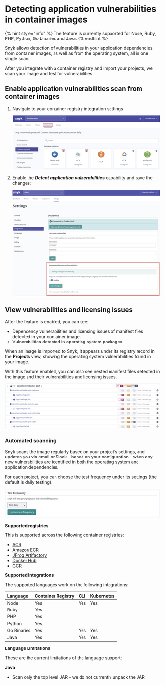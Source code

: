 # Detecting application vulnerabilities in container images

{% hint style="info" %}
The feature is currently supported for Node, Ruby, PHP, Python, Go binaries and Java.
{% endhint %}

Snyk allows detection of vulnerabilities in your application dependencies from container images, as well as from the operating system, all in one single scan.

After you integrate with a container registry and import your projects, we scan your image and test for vulnerabilities.

## Enable application vulnerabilities scan from container images

1. Navigate to your container registry integration settings

   ![mceclip0.png](../../.gitbook/assets/mceclip0-3-.png)

2. Enable the _**Detect application vulnerabilities**_ capability and save the changes:

   ![mceclip1.png](../../.gitbook/assets/mceclip1%20%281%29.png)

## View vulnerabilities and licensing issues

After the feature is enabled, you can see:

* Dependency vulnerabilities and licensing issues of manifest files detected in your container image.
* Vulnerabilities detected in operating system packages.

When an image is imported to Snyk, it appears under its registry record in the **Projects** view, showing the operating system vulnerabilities found in your image.

With this feature enabled, you can also see nested manifest files detected in the image and their vulnerabilities and licensing issues.

![](../../.gitbook/assets/mceclip2%20%281%29%20%281%29%20%281%29%20%283%29.png)

### Automated scanning

Snyk scans the image regularly based on your project’s settings, and updates you via email or Slack - based on your configuration - when any new vulnerabilities are identified in both the operating system and application dependencies.

For each project, you can choose the test frequency under its settings \(the default is daily testing\).

![](../../.gitbook/assets/mceclip3%20%281%29.png)

**Supported registries**

This is supported across the following container registries:

* [ACR](https://support.snyk.io/hc/en-us/sections/360001127457-ACR-image-scanning)
* [Amazon ECR](https://support.snyk.io/hc/en-us/sections/360001114218-ECR-image-scanning) 
* [JFrog Artifactory](https://support.snyk.io/hc/en-us/sections/360001127477-JFrog-Artifactory-image-scanning)
* [Docker Hub](https://support.snyk.io/hc/en-us/sections/360001114198-Docker-Hub-image-scanning) 
* [GCR](https://support.snyk.io/hc/en-us/sections/360001127497-GCR-image-scanning)

**Supported Integrations**

The supported languages work on the following integrations:

| **Language** | **Container Registry** | **CLI** | **Kubernetes** |
| :--- | :--- | :--- | :--- |
| Node | Yes | Yes | Yes |
| Ruby | Yes |  |  |
| PHP | Yes |  |  |
| Python | Yes |  |  |
| Go Binaries | Yes | Yes | Yes |
| Java | Yes | Yes | Yes |

**Language Limitations**

These are the current limitations of the language support:

**Java**

* Scan only the top level JAR - we do not currently unpack the JAR

